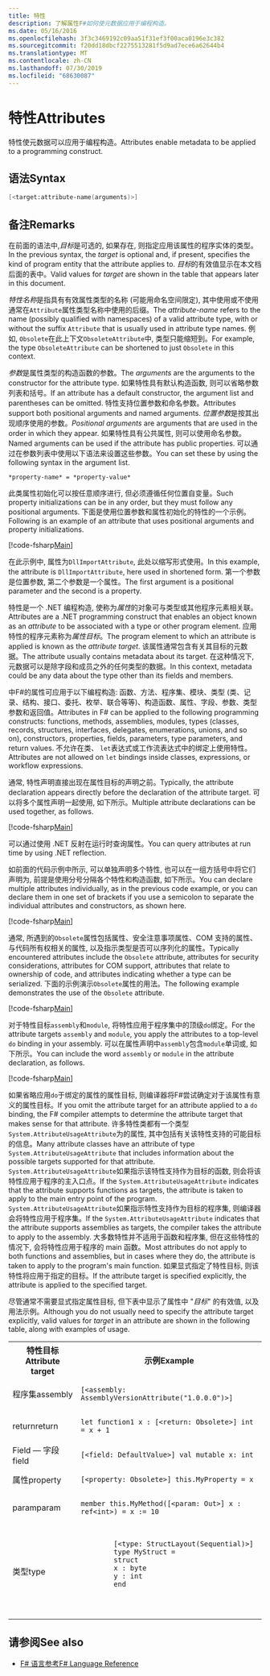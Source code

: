 ```yaml
---
title: 特性
description: 了解属性F#如何使元数据应用于编程构造。
ms.date: 05/16/2016
ms.openlocfilehash: 3f3c3469192c09aa51f31ef3f00aca0196e3c382
ms.sourcegitcommit: f20dd18dbcf2275513281f5d9ad7ece6a62644b4
ms.translationtype: MT
ms.contentlocale: zh-CN
ms.lasthandoff: 07/30/2019
ms.locfileid: "68630087"
---
```

# <a name="attributes"></a><span data-ttu-id="75a0d-103">特性</span><span class="sxs-lookup"><span data-stu-id="75a0d-103">Attributes</span></span>

<span data-ttu-id="75a0d-104">特性使元数据可以应用于编程构造。</span><span class="sxs-lookup"><span data-stu-id="75a0d-104">Attributes enable metadata to be applied to a programming construct.</span></span>

## <a name="syntax"></a><span data-ttu-id="75a0d-105">语法</span><span class="sxs-lookup"><span data-stu-id="75a0d-105">Syntax</span></span>

```fsharp
[<target:attribute-name(arguments)>]
```

## <a name="remarks"></a><span data-ttu-id="75a0d-106">备注</span><span class="sxs-lookup"><span data-stu-id="75a0d-106">Remarks</span></span>

<span data-ttu-id="75a0d-107">在前面的语法中,*目标*是可选的, 如果存在, 则指定应用该属性的程序实体的类型。</span><span class="sxs-lookup"><span data-stu-id="75a0d-107">In the previous syntax, the *target* is optional and, if present, specifies the kind of program entity that the attribute applies to.</span></span> <span data-ttu-id="75a0d-108">*目标*的有效值显示在本文档后面的表中。</span><span class="sxs-lookup"><span data-stu-id="75a0d-108">Valid values for *target* are shown in the table that appears later in this document.</span></span>

<span data-ttu-id="75a0d-109">*特性名称*是指具有有效属性类型的名称 (可能用命名空间限定), 其中使用或不使用通常在`Attribute`属性类型名称中使用的后缀。</span><span class="sxs-lookup"><span data-stu-id="75a0d-109">The *attribute-name* refers to the name (possibly qualified with namespaces) of a valid attribute type, with or without the suffix `Attribute` that is usually used in attribute type names.</span></span> <span data-ttu-id="75a0d-110">例如, `Obsolete`在此上下文`ObsoleteAttribute`中, 类型只能缩短到。</span><span class="sxs-lookup"><span data-stu-id="75a0d-110">For example, the type `ObsoleteAttribute` can be shortened to just `Obsolete` in this context.</span></span>

<span data-ttu-id="75a0d-111">*参数*是属性类型的构造函数的参数。</span><span class="sxs-lookup"><span data-stu-id="75a0d-111">The *arguments* are the arguments to the constructor for the attribute type.</span></span> <span data-ttu-id="75a0d-112">如果特性具有默认构造函数, 则可以省略参数列表和括号。</span><span class="sxs-lookup"><span data-stu-id="75a0d-112">If an attribute has a default constructor, the argument list and parentheses can be omitted.</span></span> <span data-ttu-id="75a0d-113">特性支持位置参数和命名参数。</span><span class="sxs-lookup"><span data-stu-id="75a0d-113">Attributes support both positional arguments and named arguments.</span></span> <span data-ttu-id="75a0d-114">*位置参数*是按其出现顺序使用的参数。</span><span class="sxs-lookup"><span data-stu-id="75a0d-114">*Positional arguments* are arguments that are used in the order in which they appear.</span></span> <span data-ttu-id="75a0d-115">如果特性具有公共属性, 则可以使用命名参数。</span><span class="sxs-lookup"><span data-stu-id="75a0d-115">Named arguments can be used if the attribute has public properties.</span></span> <span data-ttu-id="75a0d-116">可以通过在参数列表中使用以下语法来设置这些参数。</span><span class="sxs-lookup"><span data-stu-id="75a0d-116">You can set these by using the following syntax in the argument list.</span></span>

```
*property-name* = *property-value*
```

<span data-ttu-id="75a0d-117">此类属性初始化可以按任意顺序进行, 但必须遵循任何位置自变量。</span><span class="sxs-lookup"><span data-stu-id="75a0d-117">Such property initializations can be in any order, but they must follow any positional arguments.</span></span> <span data-ttu-id="75a0d-118">下面是使用位置参数和属性初始化的特性的一个示例。</span><span class="sxs-lookup"><span data-stu-id="75a0d-118">Following is an example of an attribute that uses positional arguments and property initializations.</span></span>

[!code-fsharp[Main](~/samples/snippets/fsharp/lang-ref-2/snippet6202.fs)]

<span data-ttu-id="75a0d-119">在此示例中, 属性为`DllImportAttribute`, 此处以缩写形式使用。</span><span class="sxs-lookup"><span data-stu-id="75a0d-119">In this example, the attribute is `DllImportAttribute`, here used in shortened form.</span></span> <span data-ttu-id="75a0d-120">第一个参数是位置参数, 第二个参数是一个属性。</span><span class="sxs-lookup"><span data-stu-id="75a0d-120">The first argument is a positional parameter and the second is a property.</span></span>

<span data-ttu-id="75a0d-121">特性是一个 .NET 编程构造, 使称为*属性*的对象可与类型或其他程序元素相关联。</span><span class="sxs-lookup"><span data-stu-id="75a0d-121">Attributes are a .NET programming construct that enables an object known as an *attribute* to be associated with a type or other program element.</span></span> <span data-ttu-id="75a0d-122">应用特性的程序元素称为*属性目标*。</span><span class="sxs-lookup"><span data-stu-id="75a0d-122">The program element to which an attribute is applied is known as the *attribute target*.</span></span> <span data-ttu-id="75a0d-123">该属性通常包含有关其目标的元数据。</span><span class="sxs-lookup"><span data-stu-id="75a0d-123">The attribute usually contains metadata about its target.</span></span> <span data-ttu-id="75a0d-124">在这种情况下, 元数据可以是除字段和成员之外的任何类型的数据。</span><span class="sxs-lookup"><span data-stu-id="75a0d-124">In this context, metadata could be any data about the type other than its fields and members.</span></span>

<span data-ttu-id="75a0d-125">中F#的属性可应用于以下编程构造: 函数、方法、程序集、模块、类型 (类、记录、结构、接口、委托、枚举、联合等等)、构造函数、属性、字段、参数、类型参数和返回值。</span><span class="sxs-lookup"><span data-stu-id="75a0d-125">Attributes in F# can be applied to the following programming constructs: functions, methods, assemblies, modules, types (classes, records, structures, interfaces, delegates, enumerations, unions, and so on), constructors, properties, fields, parameters, type parameters, and return values.</span></span> <span data-ttu-id="75a0d-126">不允许在类、 `let`表达式或工作流表达式中的绑定上使用特性。</span><span class="sxs-lookup"><span data-stu-id="75a0d-126">Attributes are not allowed on `let` bindings inside classes, expressions, or workflow expressions.</span></span>

<span data-ttu-id="75a0d-127">通常, 特性声明直接出现在属性目标的声明之前。</span><span class="sxs-lookup"><span data-stu-id="75a0d-127">Typically, the attribute declaration appears directly before the declaration of the attribute target.</span></span> <span data-ttu-id="75a0d-128">可以将多个属性声明一起使用, 如下所示。</span><span class="sxs-lookup"><span data-stu-id="75a0d-128">Multiple attribute declarations can be used together, as follows.</span></span>

[!code-fsharp[Main](~/samples/snippets/fsharp/lang-ref-2/snippet6603.fs)]

<span data-ttu-id="75a0d-129">可以通过使用 .NET 反射在运行时查询属性。</span><span class="sxs-lookup"><span data-stu-id="75a0d-129">You can query attributes at run time by using .NET reflection.</span></span>

<span data-ttu-id="75a0d-130">如前面的代码示例中所示, 可以单独声明多个特性, 也可以在一组方括号中将它们声明为, 前提是使用分号分隔各个特性和构造函数, 如下所示。</span><span class="sxs-lookup"><span data-stu-id="75a0d-130">You can declare multiple attributes individually, as in the previous code example, or you can declare them in one set of brackets if you use a semicolon to separate the individual attributes and constructors, as shown here.</span></span>

[!code-fsharp[Main](~/samples/snippets/fsharp/lang-ref-2/snippet6604.fs)]

<span data-ttu-id="75a0d-131">通常, 所遇到的`Obsolete`属性包括属性、安全注意事项属性、COM 支持的属性、与代码所有权相关的属性, 以及指示类型是否可以序列化的属性。</span><span class="sxs-lookup"><span data-stu-id="75a0d-131">Typically encountered attributes include the `Obsolete` attribute, attributes for security considerations, attributes for COM support, attributes that relate to ownership of code, and attributes indicating whether a type can be serialized.</span></span> <span data-ttu-id="75a0d-132">下面的示例演示`Obsolete`属性的用法。</span><span class="sxs-lookup"><span data-stu-id="75a0d-132">The following example demonstrates the use of the `Obsolete` attribute.</span></span>

[!code-fsharp[Main](~/samples/snippets/fsharp/lang-ref-2/snippet6605.fs)]

<span data-ttu-id="75a0d-133">对于特性目标`assembly`和`module`, 将特性应用于程序集中的顶级`do`绑定。</span><span class="sxs-lookup"><span data-stu-id="75a0d-133">For the attribute targets `assembly` and `module`, you apply the attributes to a top-level `do` binding in your assembly.</span></span> <span data-ttu-id="75a0d-134">可以在属性声明中`assembly`包含`module`单词或, 如下所示。</span><span class="sxs-lookup"><span data-stu-id="75a0d-134">You can include the word `assembly` or `module` in the attribute declaration, as follows.</span></span>

[!code-fsharp[Main](~/samples/snippets/fsharp/lang-ref-2/snippet6606.fs)]

<span data-ttu-id="75a0d-135">如果省略应用`do`于绑定的属性的属性目标, 则编译器将F#尝试确定对于该属性有意义的属性目标。</span><span class="sxs-lookup"><span data-stu-id="75a0d-135">If you omit the attribute target for an attribute applied to a `do` binding, the F# compiler attempts to determine the attribute target that makes sense for that attribute.</span></span> <span data-ttu-id="75a0d-136">许多特性类都有一个类型`System.AttributeUsageAttribute`为的属性, 其中包括有关该特性支持的可能目标的信息。</span><span class="sxs-lookup"><span data-stu-id="75a0d-136">Many attribute classes have an attribute of type `System.AttributeUsageAttribute` that includes information about the possible targets supported for that attribute.</span></span> <span data-ttu-id="75a0d-137">`System.AttributeUsageAttribute`如果指示该特性支持作为目标的函数, 则会将该特性应用于程序的主入口点。</span><span class="sxs-lookup"><span data-stu-id="75a0d-137">If the `System.AttributeUsageAttribute` indicates that the attribute supports functions as targets, the attribute is taken to apply to the main entry point of the program.</span></span> <span data-ttu-id="75a0d-138">`System.AttributeUsageAttribute`如果指示特性支持作为目标的程序集, 则编译器会将特性应用于程序集。</span><span class="sxs-lookup"><span data-stu-id="75a0d-138">If the `System.AttributeUsageAttribute` indicates that the attribute supports assemblies as targets, the compiler takes the attribute to apply to the assembly.</span></span> <span data-ttu-id="75a0d-139">大多数特性并不适用于函数和程序集, 但在这些特性的情况下, 会将特性应用于程序的 main 函数。</span><span class="sxs-lookup"><span data-stu-id="75a0d-139">Most attributes do not apply to both functions and assemblies, but in cases where they do, the attribute is taken to apply to the program's main function.</span></span> <span data-ttu-id="75a0d-140">如果显式指定了特性目标, 则该特性将应用于指定的目标。</span><span class="sxs-lookup"><span data-stu-id="75a0d-140">If the attribute target is specified explicitly, the attribute is applied to the specified target.</span></span>

<span data-ttu-id="75a0d-141">尽管通常不需要显式指定属性目标, 但下表中显示了属性中 "*目标*" 的有效值, 以及用法示例。</span><span class="sxs-lookup"><span data-stu-id="75a0d-141">Although you do not usually need to specify the attribute target explicitly, valid values for *target* in an attribute are shown in the following table, along with examples of usage.</span></span>

<table>
  <tr>
    <th><span data-ttu-id="75a0d-142">特性目标</span><span class="sxs-lookup"><span data-stu-id="75a0d-142">Attribute target</span></span></td>
    <th><span data-ttu-id="75a0d-143">示例</span><span class="sxs-lookup"><span data-stu-id="75a0d-143">Example</span></span></td> 
  </tr>
  <tr>
    <td><span data-ttu-id="75a0d-144">程序集</span><span class="sxs-lookup"><span data-stu-id="75a0d-144">assembly</span></span></td>
    <td><pre lang="fsharp"><code>[&lt;assembly: AssemblyVersionAttribute("1.0.0.0")&gt;]<code></pre></td> 
  </tr>
  <tr>
    <td><span data-ttu-id="75a0d-145">return</span><span class="sxs-lookup"><span data-stu-id="75a0d-145">return</span></span></td>
    <td><pre lang="fsharp"><code>let function1 x : [&lt;return: Obsolete&gt;] int = x + 1<code></pre></td> 
  </tr>
  <tr>
    <td><span data-ttu-id="75a0d-146">Field — 字段</span><span class="sxs-lookup"><span data-stu-id="75a0d-146">field</span></span></td>
    <td><pre lang="fsharp"><code>[&lt;field: DefaultValue&gt;] val mutable x: int<code></pre></td> 
  </tr>
  <tr>
    <td><span data-ttu-id="75a0d-147">属性</span><span class="sxs-lookup"><span data-stu-id="75a0d-147">property</span></span></td>
    <td><pre lang="fsharp"><code>[&lt;property: Obsolete&gt;] this.MyProperty = x<code></pre></td> 
  </tr>
  <tr>
    <td><span data-ttu-id="75a0d-148">param</span><span class="sxs-lookup"><span data-stu-id="75a0d-148">param</span></span></td>
    <td><pre lang="fsharp"><code>member this.MyMethod([&lt;param: Out&gt;] x : ref&lt;int&gt;) = x := 10<code></pre></td> 
  </tr>
  <tr>
    <td><span data-ttu-id="75a0d-149">类型</span><span class="sxs-lookup"><span data-stu-id="75a0d-149">type</span></span></td>
    <td>
        <pre lang="fsharp"><code>
        [&lt;type: StructLayout(Sequential)&gt;] 
        type MyStruct = 
        struct 
        x : byte
        y : int
        end
        <code></pre>
    </td>
  </tr>
</table>

## <a name="see-also"></a><span data-ttu-id="75a0d-150">请参阅</span><span class="sxs-lookup"><span data-stu-id="75a0d-150">See also</span></span>

- [<span data-ttu-id="75a0d-151">F# 语言参考</span><span class="sxs-lookup"><span data-stu-id="75a0d-151">F# Language Reference</span></span>](index.md)
